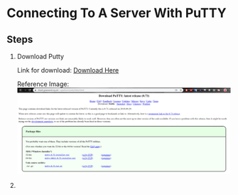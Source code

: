 # Connecting To A Server With PuTTY

## Steps

1. Download Putty

	Link for download: [Download Here](https://www.chiark.greenend.org.uk/~sgtatham/putty/latest.html)

	Reference Image: ![alt-text](../reference_images/PuTTY_Installer.PNG "Picture")

2. 